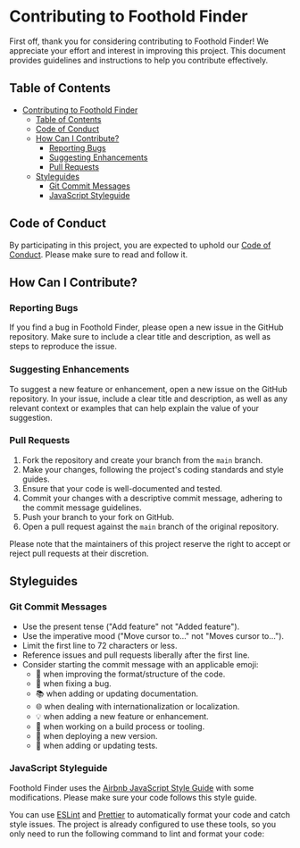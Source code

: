 # Contributing to Foothold Finder

First off, thank you for considering contributing to Foothold Finder! We appreciate your effort and interest in improving this project. This document provides guidelines and instructions to help you contribute effectively.

## Table of Contents

- [Contributing to Foothold Finder](#contributing-to-foothold-finder)
  - [Table of Contents](#table-of-contents)
  - [Code of Conduct](#code-of-conduct)
  - [How Can I Contribute?](#how-can-i-contribute)
    - [Reporting Bugs](#reporting-bugs)
    - [Suggesting Enhancements](#suggesting-enhancements)
    - [Pull Requests](#pull-requests)
  - [Styleguides](#styleguides)
    - [Git Commit Messages](#git-commit-messages)
    - [JavaScript Styleguide](#javascript-styleguide)

## Code of Conduct

By participating in this project, you are expected to uphold our [Code of Conduct](CODE_OF_CONDUCT.md). Please make sure to read and follow it.

## How Can I Contribute?

### Reporting Bugs

If you find a bug in Foothold Finder, please open a new issue in the GitHub repository. Make sure to include a clear title and description, as well as steps to reproduce the issue.

### Suggesting Enhancements

To suggest a new feature or enhancement, open a new issue on the GitHub repository. In your issue, include a clear title and description, as well as any relevant context or examples that can help explain the value of your suggestion.

### Pull Requests

1. Fork the repository and create your branch from the `main` branch.
2. Make your changes, following the project's coding standards and style guides.
3. Ensure that your code is well-documented and tested.
4. Commit your changes with a descriptive commit message, adhering to the commit message guidelines.
5. Push your branch to your fork on GitHub.
6. Open a pull request against the `main` branch of the original repository.

Please note that the maintainers of this project reserve the right to accept or reject pull requests at their discretion.

## Styleguides

### Git Commit Messages

- Use the present tense ("Add feature" not "Added feature").
- Use the imperative mood ("Move cursor to..." not "Moves cursor to...").
- Limit the first line to 72 characters or less.
- Reference issues and pull requests liberally after the first line.
- Consider starting the commit message with an applicable emoji:
    - 🎨 when improving the format/structure of the code.
    - 🐛 when fixing a bug.
    - 📚 when adding or updating documentation.
    - 🌐 when dealing with internationalization or localization.
    - 💡 when adding a new feature or enhancement.
    - 🔧 when working on a build process or tooling.
    - 🚀 when deploying a new version.
    - 🧪 when adding or updating tests.

### JavaScript Styleguide

Foothold Finder uses the [Airbnb JavaScript Style Guide](https://github.com/airbnb/javascript) with some modifications. Please make sure your code follows this style guide.

You can use [ESLint](https://eslint.org/) and [Prettier](https://prettier.io/) to automatically format your code and catch style issues. The project is already configured to use these tools, so you only need to run the following command to lint and format your code:
